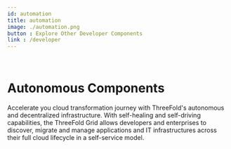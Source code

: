 ```yaml
---
id: automation
title: automation
image: ./automation.png
button : Explore Other Developer Components
link : /developer
---
```

<br>

# Autonomous Components 

Accelerate you cloud transformation journey with ThreeFold's autonomous and decentralized infrastructure. With self-healing and self-driving capabilities, the ThreeFold Grid allows developers and enterprises to discover, migrate and manage applications and IT infrastructures across their full cloud lifecycle in a self-service model.

